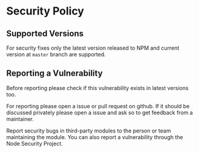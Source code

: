 # Security Policy

## Supported Versions

For security fixes only the latest version released to NPM and current version at
`master` branch are supported.

## Reporting a Vulnerability

Before reporting please check if this vulnerability exists in latest versions too.

For reporting please open a issue or pull request on github. If it should be discussed privately
please open a issue and ask so to get feedback from a maintainer.

Report security bugs in third-party modules to the person or team maintaining the module.
You can also report a vulnerability through the Node Security Project.
